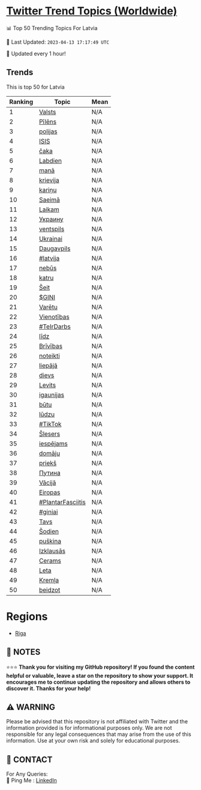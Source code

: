 [Twitter Trend Topics (Worldwide)](https://github.com/ErcinDedeoglu/Twitter-Trend-Topics)
==========


📊 Top 50 Trending Topics For Latvia

📆 Last Updated: `2023-04-13 17:17:49 UTC`

🔧 Updated every 1 hour!


## Trends

This is top 50 for Latvia

| Ranking | Topic | Mean |
| ------- | ------------ | ------------ |
| 1 | [Valsts](http://twitter.com/search?q=Valsts) | N/A |
| 2 | [Pīlēns](http://twitter.com/search?q=P%c4%abl%c4%93ns) | N/A |
| 3 | [polijas](http://twitter.com/search?q=polijas) | N/A |
| 4 | [ISIS](http://twitter.com/search?q=ISIS) | N/A |
| 5 | [čaka](http://twitter.com/search?q=%c4%8daka) | N/A |
| 6 | [Labdien](http://twitter.com/search?q=Labdien) | N/A |
| 7 | [manā](http://twitter.com/search?q=man%c4%81) | N/A |
| 8 | [krievija](http://twitter.com/search?q=krievija) | N/A |
| 9 | [kariņu](http://twitter.com/search?q=kari%c5%86u) | N/A |
| 10 | [Saeimā](http://twitter.com/search?q=Saeim%c4%81) | N/A |
| 11 | [Laikam](http://twitter.com/search?q=Laikam) | N/A |
| 12 | [Украину](http://twitter.com/search?q=%d0%a3%d0%ba%d1%80%d0%b0%d0%b8%d0%bd%d1%83) | N/A |
| 13 | [ventspils](http://twitter.com/search?q=ventspils) | N/A |
| 14 | [Ukrainai](http://twitter.com/search?q=Ukrainai) | N/A |
| 15 | [Daugavpils](http://twitter.com/search?q=Daugavpils) | N/A |
| 16 | [#latvija](http://twitter.com/search?q=%23latvija) | N/A |
| 17 | [nebūs](http://twitter.com/search?q=neb%c5%abs) | N/A |
| 18 | [katru](http://twitter.com/search?q=katru) | N/A |
| 19 | [Šeit](http://twitter.com/search?q=%c5%a0eit) | N/A |
| 20 | [$GINI](http://twitter.com/search?q=%24GINI) | N/A |
| 21 | [Varētu](http://twitter.com/search?q=Var%c4%93tu) | N/A |
| 22 | [Vienotības](http://twitter.com/search?q=Vienot%c4%abbas) | N/A |
| 23 | [#TeIrDarbs](http://twitter.com/search?q=%23TeIrDarbs) | N/A |
| 24 | [līdz](http://twitter.com/search?q=l%c4%abdz) | N/A |
| 25 | [Brīvības](http://twitter.com/search?q=Br%c4%abv%c4%abbas) | N/A |
| 26 | [noteikti](http://twitter.com/search?q=noteikti) | N/A |
| 27 | [liepājā](http://twitter.com/search?q=liep%c4%81j%c4%81) | N/A |
| 28 | [dievs](http://twitter.com/search?q=dievs) | N/A |
| 29 | [Levits](http://twitter.com/search?q=Levits) | N/A |
| 30 | [igaunijas](http://twitter.com/search?q=igaunijas) | N/A |
| 31 | [būtu](http://twitter.com/search?q=b%c5%abtu) | N/A |
| 32 | [lūdzu](http://twitter.com/search?q=l%c5%abdzu) | N/A |
| 33 | [#TikTok](http://twitter.com/search?q=%23TikTok) | N/A |
| 34 | [Šlesers](http://twitter.com/search?q=%c5%a0lesers) | N/A |
| 35 | [iespējams](http://twitter.com/search?q=iesp%c4%93jams) | N/A |
| 36 | [domāju](http://twitter.com/search?q=dom%c4%81ju) | N/A |
| 37 | [priekš](http://twitter.com/search?q=priek%c5%a1) | N/A |
| 38 | [Путина](http://twitter.com/search?q=%d0%9f%d1%83%d1%82%d0%b8%d0%bd%d0%b0) | N/A |
| 39 | [Vācijā](http://twitter.com/search?q=V%c4%81cij%c4%81) | N/A |
| 40 | [Eiropas](http://twitter.com/search?q=Eiropas) | N/A |
| 41 | [#PlantarFasciitis](http://twitter.com/search?q=%23PlantarFasciitis) | N/A |
| 42 | [#giniai](http://twitter.com/search?q=%23giniai) | N/A |
| 43 | [Tavs](http://twitter.com/search?q=Tavs) | N/A |
| 44 | [Šodien](http://twitter.com/search?q=%c5%a0odien) | N/A |
| 45 | [puškina](http://twitter.com/search?q=pu%c5%a1kina) | N/A |
| 46 | [Izklausās](http://twitter.com/search?q=Izklaus%c4%81s) | N/A |
| 47 | [Cerams](http://twitter.com/search?q=Cerams) | N/A |
| 48 | [Leta](http://twitter.com/search?q=Leta) | N/A |
| 49 | [Kremļa](http://twitter.com/search?q=Krem%c4%bca) | N/A |
| 50 | [beidzot](http://twitter.com/search?q=beidzot) | N/A |



# Regions

* [Riga](</Latvia/Riga.md>)



## 📝 NOTES

⭐⭐⭐ **Thank you for visiting my GitHub repository! If you found the content helpful or valuable, leave a star on the repository to show your support. It encourages me to continue updating the repository and allows others to discover it. Thanks for your help!**


## ⚠️ WARNING

Please be advised that this repository is not affiliated with Twitter and the information provided is for informational purposes only. We are not responsible for any legal consequences that may arise from the use of this information. Use at your own risk and solely for educational purposes.


## 📨 CONTACT

 For Any Queries:  
            🏓 Ping Me : [LinkedIn](https://www.linkedin.com/in/ercindedeoglu/)
